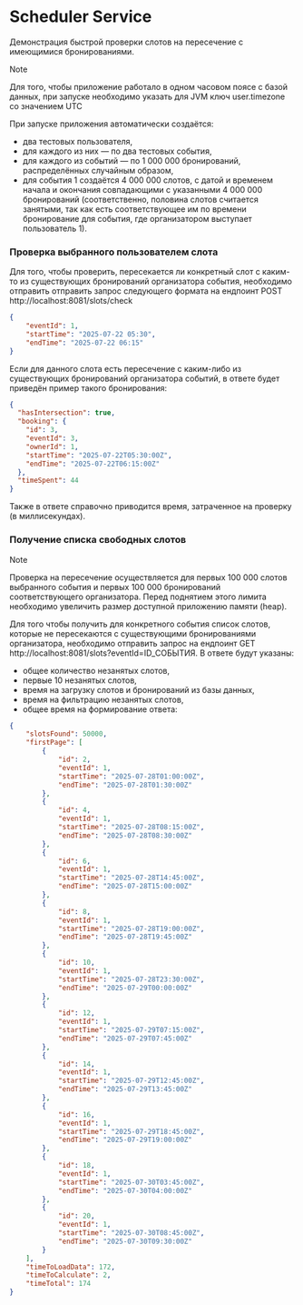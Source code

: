 # Scheduler Service

Демонстрация быстрой проверки слотов на пересечение с имеющимися бронированиями.

> [!NOTE]
> Для того, чтобы приложение работало в одном часовом поясе с базой данных, при запуске необходимо указать для JVM
> ключ user.timezone со значением UTC

При запуске приложения автоматически создаётся:
- два тестовых пользователя, 
- для каждого из них — по два тестовых события,
- для каждого из событий — по 1 000 000 бронирований, распределённых случайным образом,
- для события 1 создаётся 4 000 000 слотов, с датой и временем начала и окончания совпадающими с указанными 4 000 000 
бронирований (соответственно, половина слотов считается занятыми, так как есть соответствующее им по времени
бронирование для события, где организатором выступает пользователь 1).

### Проверка выбранного пользователем слота

Для того, чтобы проверить, пересекается ли конкретный слот с каким-то из существующих бронирований организатора события,
необходимо отправить отправить запрос следующего формата на ендпоинт POST http://localhost:8081/slots/check
```json
{
    "eventId": 1,
    "startTime": "2025-07-22 05:30",
    "endTime": "2025-07-22 06:15"
}
```

Если для данного слота есть пересечение с каким-либо из существующих бронирований организатора событий, в ответе будет 
приведён пример такого бронирования:
```json
{
  "hasIntersection": true,
  "booking": {
    "id": 3,
    "eventId": 3,
    "ownerId": 1,
    "startTime": "2025-07-22T05:30:00Z",
    "endTime": "2025-07-22T06:15:00Z"
  },
  "timeSpent": 44
}
```

Также в ответе справочно приводится время, затраченное на проверку (в миллисекундах).

### Получение списка свободных слотов

> [!NOTE]
> Проверка на пересечение осуществляется для первых 100 000 слотов выбранного события и первых 100 000 бронирований 
> соответствующего организатора. Перед поднятием этого лимита необходимо увеличить размер доступной приложению памяти 
> (heap).

Для того чтобы получить для конкретного события список слотов, которые не пересекаются с существующими бронированиями 
организатора, необходимо отправить запрос на ендпоинт GET http://localhost:8081/slots?eventId=ID_СОБЫТИЯ.
В ответе будут указаны:
- общее количество незанятых слотов, 
- первые 10 незанятых слотов, 
- время на загрузку слотов и бронирований из базы данных,
- время на фильтрацию незанятых слотов,
- общее время на формирование ответа:

```json
{
    "slotsFound": 50000,
    "firstPage": [
        {
            "id": 2,
            "eventId": 1,
            "startTime": "2025-07-28T01:00:00Z",
            "endTime": "2025-07-28T01:30:00Z"
        },
        {
            "id": 4,
            "eventId": 1,
            "startTime": "2025-07-28T08:15:00Z",
            "endTime": "2025-07-28T08:30:00Z"
        },
        {
            "id": 6,
            "eventId": 1,
            "startTime": "2025-07-28T14:45:00Z",
            "endTime": "2025-07-28T15:00:00Z"
        },
        {
            "id": 8,
            "eventId": 1,
            "startTime": "2025-07-28T19:00:00Z",
            "endTime": "2025-07-28T19:45:00Z"
        },
        {
            "id": 10,
            "eventId": 1,
            "startTime": "2025-07-28T23:30:00Z",
            "endTime": "2025-07-29T00:00:00Z"
        },
        {
            "id": 12,
            "eventId": 1,
            "startTime": "2025-07-29T07:15:00Z",
            "endTime": "2025-07-29T07:45:00Z"
        },
        {
            "id": 14,
            "eventId": 1,
            "startTime": "2025-07-29T12:45:00Z",
            "endTime": "2025-07-29T13:45:00Z"
        },
        {
            "id": 16,
            "eventId": 1,
            "startTime": "2025-07-29T18:45:00Z",
            "endTime": "2025-07-29T19:00:00Z"
        },
        {
            "id": 18,
            "eventId": 1,
            "startTime": "2025-07-30T03:45:00Z",
            "endTime": "2025-07-30T04:00:00Z"
        },
        {
            "id": 20,
            "eventId": 1,
            "startTime": "2025-07-30T08:45:00Z",
            "endTime": "2025-07-30T09:30:00Z"
        }
    ],
    "timeToLoadData": 172,
    "timeToCalculate": 2,
    "timeTotal": 174
}
```
